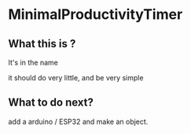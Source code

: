 # MinimalProductivityTimer

## What this is ?
It's in the name

it should do very little, and be very simple

## What to do next?
add a arduino / ESP32 and make an object.
